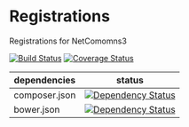 Registrations
==============

Registrations for NetComomns3

[![Build Status](https://api.travis-ci.org/NetCommons3/Registrations.png?branch=master)](https://travis-ci.org/NetCommons3/Registrations)
[![Coverage Status](https://coveralls.io/repos/NetCommons3/Registrations/badge.png?branch=master)](https://coveralls.io/r/NetCommons3/Registrations?branch=master)

| dependencies  | status |
| ------------- | ------ |
| composer.json | [![Dependency Status](https://www.versioneye.com/user/projects/57060992fcd19a005185453d/badge.svg?style=flat)](https://www.versioneye.com/user/projects/57060992fcd19a005185453d) |
| bower.json | [![Dependency Status](https://www.versioneye.com/user/projects/5706098efcd19a00415b0501/badge.svg?style=flat)](https://www.versioneye.com/user/projects/5706098efcd19a00415b0501) |